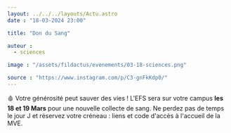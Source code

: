 ```yaml
---
layout: ../../../layouts/Actu.astro
date : "18-03-2024 23:00"

title: "Don du Sang"

auteur :
  - sciences

image : "/assets/fildactus/evenements/03-18-sciences.png"

source : "https://www.instagram.com/p/C3-gnFkKdp0/"
---
```


🩸 Votre générosité peut sauver des vies ! L'EFS sera sur votre campus __les 18 et 19 Mars__ pour une nouvelle collecte de sang. Ne perdez pas de temps le jour J et réservez votre créneau : liens et code d'accès à l'accueil de la MVE.
